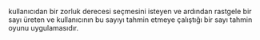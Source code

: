 kullanıcıdan bir zorluk derecesi seçmesini isteyen ve ardından rastgele bir sayı üreten ve kullanıcının bu sayıyı tahmin etmeye çalıştığı bir sayı tahmin oyunu uygulamasıdır. 
